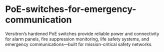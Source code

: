 # PoE-switches-for-emergency-communication
Versitron’s hardened PoE switches provide reliable power and connectivity for alarm panels, fire suppression monitoring, life safety systems, and emergency communications—built for mission-critical safety networks.
